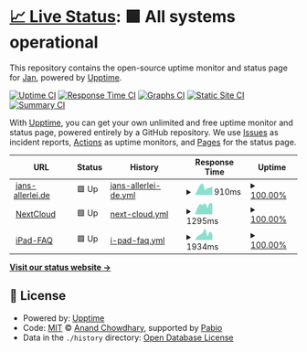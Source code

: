 # [📈 Live Status](https://demo.upptime.js.org): <!--live status--> **🟩 All systems operational**

This repository contains the open-source uptime monitor and status page for [Jan](https://demo.upptime.js.org), powered by [Upptime](https://github.com/upptime/upptime).

[![Uptime CI](https://github.com/modelrailroader/status-iPad-FAQ/workflows/Uptime%20CI/badge.svg)](https://github.com/modelrailroader/status-iPad-FAQ/actions?query=workflow%3A%22Uptime+CI%22)
[![Response Time CI](https://github.com/modelrailroader/status-iPad-FAQ/workflows/Response%20Time%20CI/badge.svg)](https://github.com/modelrailroader/status-iPad-FAQ/actions?query=workflow%3A%22Response+Time+CI%22)
[![Graphs CI](https://github.com/modelrailroader/status-iPad-FAQ/workflows/Graphs%20CI/badge.svg)](https://github.com/modelrailroader/status-iPad-FAQ/actions?query=workflow%3A%22Graphs+CI%22)
[![Static Site CI](https://github.com/modelrailroader/status-iPad-FAQ/workflows/Static%20Site%20CI/badge.svg)](https://github.com/modelrailroader/status-iPad-FAQ/actions?query=workflow%3A%22Static+Site+CI%22)
[![Summary CI](https://github.com/modelrailroader/status-iPad-FAQ/workflows/Summary%20CI/badge.svg)](https://github.com/modelrailroader/status-iPad-FAQ/actions?query=workflow%3A%22Summary+CI%22)

With [Upptime](https://upptime.js.org), you can get your own unlimited and free uptime monitor and status page, powered entirely by a GitHub repository. We use [Issues](https://github.com/modelrailroader/status-iPad-FAQ/issues) as incident reports, [Actions](https://github.com/modelrailroader/status-iPad-FAQ/actions) as uptime monitors, and [Pages](https://demo.upptime.js.org) for the status page.

<!--start: status pages-->
<!-- This summary is generated by Upptime (https://github.com/upptime/upptime) -->
<!-- Do not edit this manually, your changes will be overwritten -->
<!-- prettier-ignore -->
| URL | Status | History | Response Time | Uptime |
| --- | ------ | ------- | ------------- | ------ |
| <img alt="" src="https://icons.duckduckgo.com/ip3/www.jans-allerlei.de.ico" height="13"> [jans-allerlei.de](https://www.jans-allerlei.de) | 🟩 Up | [jans-allerlei-de.yml](https://github.com/modelrailroader/status-upptime/commits/HEAD/history/jans-allerlei-de.yml) | <details><summary><img alt="Response time graph" src="./graphs/jans-allerlei-de/response-time-week.png" height="20"> 910ms</summary><br><a href="https://status.jans-allerlei.de/history/jans-allerlei-de"><img alt="Response time 857" src="https://img.shields.io/endpoint?url=https%3A%2F%2Fraw.githubusercontent.com%2Fmodelrailroader%2Fstatus-upptime%2FHEAD%2Fapi%2Fjans-allerlei-de%2Fresponse-time.json"></a><br><a href="https://status.jans-allerlei.de/history/jans-allerlei-de"><img alt="24-hour response time 1018" src="https://img.shields.io/endpoint?url=https%3A%2F%2Fraw.githubusercontent.com%2Fmodelrailroader%2Fstatus-upptime%2FHEAD%2Fapi%2Fjans-allerlei-de%2Fresponse-time-day.json"></a><br><a href="https://status.jans-allerlei.de/history/jans-allerlei-de"><img alt="7-day response time 910" src="https://img.shields.io/endpoint?url=https%3A%2F%2Fraw.githubusercontent.com%2Fmodelrailroader%2Fstatus-upptime%2FHEAD%2Fapi%2Fjans-allerlei-de%2Fresponse-time-week.json"></a><br><a href="https://status.jans-allerlei.de/history/jans-allerlei-de"><img alt="30-day response time 931" src="https://img.shields.io/endpoint?url=https%3A%2F%2Fraw.githubusercontent.com%2Fmodelrailroader%2Fstatus-upptime%2FHEAD%2Fapi%2Fjans-allerlei-de%2Fresponse-time-month.json"></a><br><a href="https://status.jans-allerlei.de/history/jans-allerlei-de"><img alt="1-year response time 857" src="https://img.shields.io/endpoint?url=https%3A%2F%2Fraw.githubusercontent.com%2Fmodelrailroader%2Fstatus-upptime%2FHEAD%2Fapi%2Fjans-allerlei-de%2Fresponse-time-year.json"></a></details> | <details><summary><a href="https://status.jans-allerlei.de/history/jans-allerlei-de">100.00%</a></summary><a href="https://status.jans-allerlei.de/history/jans-allerlei-de"><img alt="All-time uptime 100.00%" src="https://img.shields.io/endpoint?url=https%3A%2F%2Fraw.githubusercontent.com%2Fmodelrailroader%2Fstatus-upptime%2FHEAD%2Fapi%2Fjans-allerlei-de%2Fuptime.json"></a><br><a href="https://status.jans-allerlei.de/history/jans-allerlei-de"><img alt="24-hour uptime 100.00%" src="https://img.shields.io/endpoint?url=https%3A%2F%2Fraw.githubusercontent.com%2Fmodelrailroader%2Fstatus-upptime%2FHEAD%2Fapi%2Fjans-allerlei-de%2Fuptime-day.json"></a><br><a href="https://status.jans-allerlei.de/history/jans-allerlei-de"><img alt="7-day uptime 100.00%" src="https://img.shields.io/endpoint?url=https%3A%2F%2Fraw.githubusercontent.com%2Fmodelrailroader%2Fstatus-upptime%2FHEAD%2Fapi%2Fjans-allerlei-de%2Fuptime-week.json"></a><br><a href="https://status.jans-allerlei.de/history/jans-allerlei-de"><img alt="30-day uptime 100.00%" src="https://img.shields.io/endpoint?url=https%3A%2F%2Fraw.githubusercontent.com%2Fmodelrailroader%2Fstatus-upptime%2FHEAD%2Fapi%2Fjans-allerlei-de%2Fuptime-month.json"></a><br><a href="https://status.jans-allerlei.de/history/jans-allerlei-de"><img alt="1-year uptime 100.00%" src="https://img.shields.io/endpoint?url=https%3A%2F%2Fraw.githubusercontent.com%2Fmodelrailroader%2Fstatus-upptime%2FHEAD%2Fapi%2Fjans-allerlei-de%2Fuptime-year.json"></a></details>
| <img alt="" src="https://icons.duckduckgo.com/ip3/cloud.jans-allerlei.de.ico" height="13"> [NextCloud](https://cloud.jans-allerlei.de) | 🟩 Up | [next-cloud.yml](https://github.com/modelrailroader/status-upptime/commits/HEAD/history/next-cloud.yml) | <details><summary><img alt="Response time graph" src="./graphs/next-cloud/response-time-week.png" height="20"> 1295ms</summary><br><a href="https://status.jans-allerlei.de/history/next-cloud"><img alt="Response time 1438" src="https://img.shields.io/endpoint?url=https%3A%2F%2Fraw.githubusercontent.com%2Fmodelrailroader%2Fstatus-upptime%2FHEAD%2Fapi%2Fnext-cloud%2Fresponse-time.json"></a><br><a href="https://status.jans-allerlei.de/history/next-cloud"><img alt="24-hour response time 1490" src="https://img.shields.io/endpoint?url=https%3A%2F%2Fraw.githubusercontent.com%2Fmodelrailroader%2Fstatus-upptime%2FHEAD%2Fapi%2Fnext-cloud%2Fresponse-time-day.json"></a><br><a href="https://status.jans-allerlei.de/history/next-cloud"><img alt="7-day response time 1295" src="https://img.shields.io/endpoint?url=https%3A%2F%2Fraw.githubusercontent.com%2Fmodelrailroader%2Fstatus-upptime%2FHEAD%2Fapi%2Fnext-cloud%2Fresponse-time-week.json"></a><br><a href="https://status.jans-allerlei.de/history/next-cloud"><img alt="30-day response time 1367" src="https://img.shields.io/endpoint?url=https%3A%2F%2Fraw.githubusercontent.com%2Fmodelrailroader%2Fstatus-upptime%2FHEAD%2Fapi%2Fnext-cloud%2Fresponse-time-month.json"></a><br><a href="https://status.jans-allerlei.de/history/next-cloud"><img alt="1-year response time 1438" src="https://img.shields.io/endpoint?url=https%3A%2F%2Fraw.githubusercontent.com%2Fmodelrailroader%2Fstatus-upptime%2FHEAD%2Fapi%2Fnext-cloud%2Fresponse-time-year.json"></a></details> | <details><summary><a href="https://status.jans-allerlei.de/history/next-cloud">100.00%</a></summary><a href="https://status.jans-allerlei.de/history/next-cloud"><img alt="All-time uptime 99.97%" src="https://img.shields.io/endpoint?url=https%3A%2F%2Fraw.githubusercontent.com%2Fmodelrailroader%2Fstatus-upptime%2FHEAD%2Fapi%2Fnext-cloud%2Fuptime.json"></a><br><a href="https://status.jans-allerlei.de/history/next-cloud"><img alt="24-hour uptime 100.00%" src="https://img.shields.io/endpoint?url=https%3A%2F%2Fraw.githubusercontent.com%2Fmodelrailroader%2Fstatus-upptime%2FHEAD%2Fapi%2Fnext-cloud%2Fuptime-day.json"></a><br><a href="https://status.jans-allerlei.de/history/next-cloud"><img alt="7-day uptime 100.00%" src="https://img.shields.io/endpoint?url=https%3A%2F%2Fraw.githubusercontent.com%2Fmodelrailroader%2Fstatus-upptime%2FHEAD%2Fapi%2Fnext-cloud%2Fuptime-week.json"></a><br><a href="https://status.jans-allerlei.de/history/next-cloud"><img alt="30-day uptime 100.00%" src="https://img.shields.io/endpoint?url=https%3A%2F%2Fraw.githubusercontent.com%2Fmodelrailroader%2Fstatus-upptime%2FHEAD%2Fapi%2Fnext-cloud%2Fuptime-month.json"></a><br><a href="https://status.jans-allerlei.de/history/next-cloud"><img alt="1-year uptime 99.97%" src="https://img.shields.io/endpoint?url=https%3A%2F%2Fraw.githubusercontent.com%2Fmodelrailroader%2Fstatus-upptime%2FHEAD%2Fapi%2Fnext-cloud%2Fuptime-year.json"></a></details>
| <img alt="" src="https://icons.duckduckgo.com/ip3/www.melle-gymnasium.de.ico" height="13"> [iPad-FAQ](https://www.melle-gymnasium.de/ipad-faq) | 🟩 Up | [i-pad-faq.yml](https://github.com/modelrailroader/status-upptime/commits/HEAD/history/i-pad-faq.yml) | <details><summary><img alt="Response time graph" src="./graphs/i-pad-faq/response-time-week.png" height="20"> 1934ms</summary><br><a href="https://status.jans-allerlei.de/history/i-pad-faq"><img alt="Response time 1601" src="https://img.shields.io/endpoint?url=https%3A%2F%2Fraw.githubusercontent.com%2Fmodelrailroader%2Fstatus-upptime%2FHEAD%2Fapi%2Fi-pad-faq%2Fresponse-time.json"></a><br><a href="https://status.jans-allerlei.de/history/i-pad-faq"><img alt="24-hour response time 1697" src="https://img.shields.io/endpoint?url=https%3A%2F%2Fraw.githubusercontent.com%2Fmodelrailroader%2Fstatus-upptime%2FHEAD%2Fapi%2Fi-pad-faq%2Fresponse-time-day.json"></a><br><a href="https://status.jans-allerlei.de/history/i-pad-faq"><img alt="7-day response time 1934" src="https://img.shields.io/endpoint?url=https%3A%2F%2Fraw.githubusercontent.com%2Fmodelrailroader%2Fstatus-upptime%2FHEAD%2Fapi%2Fi-pad-faq%2Fresponse-time-week.json"></a><br><a href="https://status.jans-allerlei.de/history/i-pad-faq"><img alt="30-day response time 1941" src="https://img.shields.io/endpoint?url=https%3A%2F%2Fraw.githubusercontent.com%2Fmodelrailroader%2Fstatus-upptime%2FHEAD%2Fapi%2Fi-pad-faq%2Fresponse-time-month.json"></a><br><a href="https://status.jans-allerlei.de/history/i-pad-faq"><img alt="1-year response time 1635" src="https://img.shields.io/endpoint?url=https%3A%2F%2Fraw.githubusercontent.com%2Fmodelrailroader%2Fstatus-upptime%2FHEAD%2Fapi%2Fi-pad-faq%2Fresponse-time-year.json"></a></details> | <details><summary><a href="https://status.jans-allerlei.de/history/i-pad-faq">100.00%</a></summary><a href="https://status.jans-allerlei.de/history/i-pad-faq"><img alt="All-time uptime 0.00%" src="https://img.shields.io/endpoint?url=https%3A%2F%2Fraw.githubusercontent.com%2Fmodelrailroader%2Fstatus-upptime%2FHEAD%2Fapi%2Fi-pad-faq%2Fuptime.json"></a><br><a href="https://status.jans-allerlei.de/history/i-pad-faq"><img alt="24-hour uptime 100.00%" src="https://img.shields.io/endpoint?url=https%3A%2F%2Fraw.githubusercontent.com%2Fmodelrailroader%2Fstatus-upptime%2FHEAD%2Fapi%2Fi-pad-faq%2Fuptime-day.json"></a><br><a href="https://status.jans-allerlei.de/history/i-pad-faq"><img alt="7-day uptime 100.00%" src="https://img.shields.io/endpoint?url=https%3A%2F%2Fraw.githubusercontent.com%2Fmodelrailroader%2Fstatus-upptime%2FHEAD%2Fapi%2Fi-pad-faq%2Fuptime-week.json"></a><br><a href="https://status.jans-allerlei.de/history/i-pad-faq"><img alt="30-day uptime 100.00%" src="https://img.shields.io/endpoint?url=https%3A%2F%2Fraw.githubusercontent.com%2Fmodelrailroader%2Fstatus-upptime%2FHEAD%2Fapi%2Fi-pad-faq%2Fuptime-month.json"></a><br><a href="https://status.jans-allerlei.de/history/i-pad-faq"><img alt="1-year uptime 0.00%" src="https://img.shields.io/endpoint?url=https%3A%2F%2Fraw.githubusercontent.com%2Fmodelrailroader%2Fstatus-upptime%2FHEAD%2Fapi%2Fi-pad-faq%2Fuptime-year.json"></a></details>

<!--end: status pages-->

[**Visit our status website →**](https://demo.upptime.js.org)

## 📄 License

- Powered by: [Upptime](https://github.com/upptime/upptime)
- Code: [MIT](./LICENSE) © [Anand Chowdhary](https://anandchowdhary.com), supported by [Pabio](https://pabio.com)
- Data in the `./history` directory: [Open Database License](https://opendatacommons.org/licenses/odbl/1-0/)
